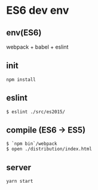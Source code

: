 # ES6 dev env

## env(ES6)
webpack + babel + eslint

## init
```
npm install
```

## eslint
```
$ eslint ./src/es2015/
```

## compile (ES6 -> ES5)

```
$ `npm bin`/webpack
$ open ./distribution/index.html
```

## server

```
yarn start
```
